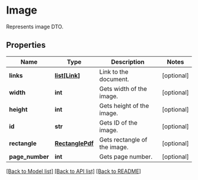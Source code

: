 ﻿# Image
Represents image DTO.

## Properties
Name | Type | Description | Notes
------------ | ------------- | ------------- | -------------
**links** | [**list[Link]**](Link.md) | Link to the document. | [optional] 
**width** | **int** | Gets width of the image. | [optional] 
**height** | **int** | Gets height of the image. | [optional] 
**id** | **str** | Gets ID of the image. | [optional] 
**rectangle** | [**RectanglePdf**](RectanglePdf.md) | Gets rectangle of the image. | [optional] 
**page_number** | **int** | Gets page number. | [optional] 

[[Back to Model list]](../README.md#documentation-for-models) [[Back to API list]](../README.md#documentation-for-api-endpoints) [[Back to README]](../README.md)


